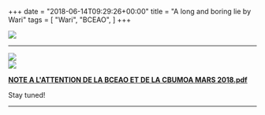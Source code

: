 +++
date = "2018-06-14T09:29:26+00:00"
title = "A long and boring lie by Wari"
tags = [
    "Wari",
    "BCEAO",
]
+++
<div class="container" style="width:auto">
  <a target="blank" href="https://res.cloudinary.com/vincentstradic/image/upload/v1526213414/j14-1_s9z4z7.jpg">
    <img src="https://res.cloudinary.com/vincentstradic/image/upload/bo_2px_solid_rgb:279d14,f_auto,q_auto/v1526213414/j14-1_s9z4z7.jpg" style="max-width:100%">
  </a>
</div>


<!--more-->
<hr>
<div class="container" style="width:auto">
  <a target="blank" href="https://res.cloudinary.com/vincentstradic/image/upload/v1526213415/j14-2_ypc4ux.jpg">
    <img src="https://res.cloudinary.com/vincentstradic/image/upload/f_auto,q_auto/v1526213415/j14-2_ypc4ux.jpg" style="max-width:100%">
  </a>
</div>
<div class="container" style="width:auto">
  <a target="blank" href="https://res.cloudinary.com/vincentstradic/image/upload/v1526213415/j14-3_qr54bb.jpg">
    <img src="https://res.cloudinary.com/vincentstradic/image/upload/f_auto,q_auto/v1526213415/j14-3_qr54bb.jpg" style="max-width:100%">
  </a>
</div>

[**NOTE A L'ATTENTION DE LA BCEAO ET DE LA CBUMOA MARS 2018.pdf**](https://res.cloudinary.com/vincentstradic/image/upload/v1526213420/j14-4_b9zgoq.pdf)


Stay tuned!


<hr>
